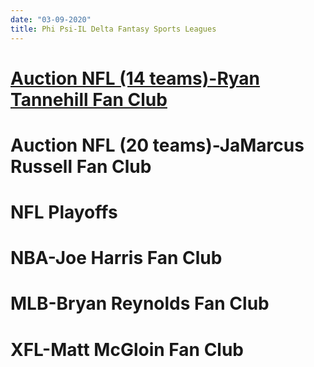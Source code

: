 ```yaml
---
date: "03-09-2020"
title: Phi Psi-IL Delta Fantasy Sports Leagues
---
```


# [Auction NFL (14 teams)-Ryan Tannehill Fan Club](./main-page.html)
# Auction NFL (20 teams)-JaMarcus Russell Fan Club
# NFL Playoffs
# NBA-Joe Harris Fan Club
# MLB-Bryan Reynolds Fan Club
# XFL-Matt McGloin Fan Club
